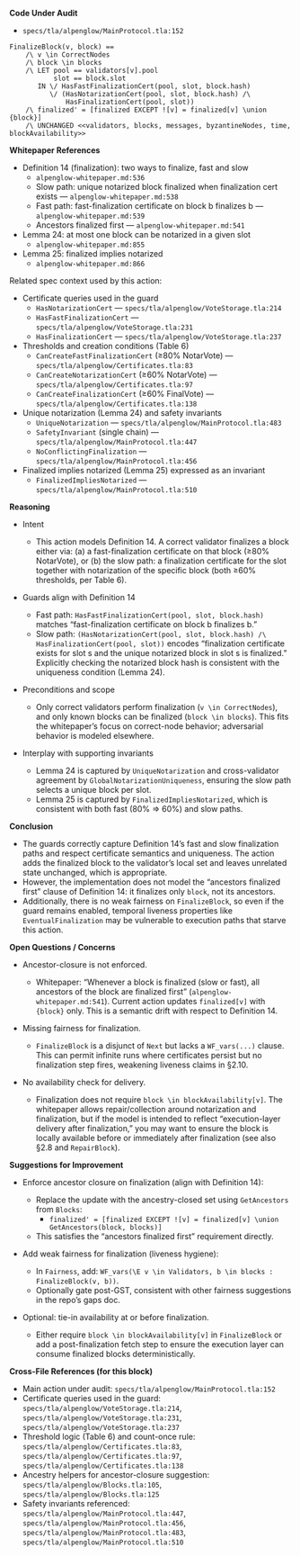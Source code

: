 **Code Under Audit**

- `specs/tla/alpenglow/MainProtocol.tla:152`

```
FinalizeBlock(v, block) ==
    /\ v \in CorrectNodes
    /\ block \in blocks
    /\ LET pool == validators[v].pool
           slot == block.slot
       IN \/ HasFastFinalizationCert(pool, slot, block.hash)
          \/ (HasNotarizationCert(pool, slot, block.hash) /\ 
              HasFinalizationCert(pool, slot))
    /\ finalized' = [finalized EXCEPT ![v] = finalized[v] \union {block}]
    /\ UNCHANGED <<validators, blocks, messages, byzantineNodes, time, blockAvailability>>
```

**Whitepaper References**

- Definition 14 (finalization): two ways to finalize, fast and slow
  - `alpenglow-whitepaper.md:536`
  - Slow path: unique notarized block finalized when finalization cert exists — `alpenglow-whitepaper.md:538`
  - Fast path: fast-finalization certificate on block b finalizes b — `alpenglow-whitepaper.md:539`
  - Ancestors finalized first — `alpenglow-whitepaper.md:541`
- Lemma 24: at most one block can be notarized in a given slot
  - `alpenglow-whitepaper.md:855`
- Lemma 25: finalized implies notarized
  - `alpenglow-whitepaper.md:866`

Related spec context used by this action:

- Certificate queries used in the guard
  - `HasNotarizationCert` — `specs/tla/alpenglow/VoteStorage.tla:214`
  - `HasFastFinalizationCert` — `specs/tla/alpenglow/VoteStorage.tla:231`
  - `HasFinalizationCert` — `specs/tla/alpenglow/VoteStorage.tla:237`
- Thresholds and creation conditions (Table 6)
  - `CanCreateFastFinalizationCert` (≥80% NotarVote) — `specs/tla/alpenglow/Certificates.tla:83`
  - `CanCreateNotarizationCert` (≥60% NotarVote) — `specs/tla/alpenglow/Certificates.tla:97`
  - `CanCreateFinalizationCert` (≥60% FinalVote) — `specs/tla/alpenglow/Certificates.tla:138`
- Unique notarization (Lemma 24) and safety invariants
  - `UniqueNotarization` — `specs/tla/alpenglow/MainProtocol.tla:483`
  - `SafetyInvariant` (single chain) — `specs/tla/alpenglow/MainProtocol.tla:447`
  - `NoConflictingFinalization` — `specs/tla/alpenglow/MainProtocol.tla:456`
- Finalized implies notarized (Lemma 25) expressed as an invariant
  - `FinalizedImpliesNotarized` — `specs/tla/alpenglow/MainProtocol.tla:510`

**Reasoning**

- Intent
  - This action models Definition 14. A correct validator finalizes a block either via: (a) a fast-finalization certificate on that block (≥80% NotarVote), or (b) the slow path: a finalization certificate for the slot together with notarization of the specific block (both ≥60% thresholds, per Table 6).

- Guards align with Definition 14
  - Fast path: `HasFastFinalizationCert(pool, slot, block.hash)` matches “fast-finalization certificate on block b finalizes b.”
  - Slow path: `(HasNotarizationCert(pool, slot, block.hash) /\ HasFinalizationCert(pool, slot))` encodes “finalization certificate exists for slot s and the unique notarized block in slot s is finalized.” Explicitly checking the notarized block hash is consistent with the uniqueness condition (Lemma 24).

- Preconditions and scope
  - Only correct validators perform finalization (`v \in CorrectNodes`), and only known blocks can be finalized (`block \in blocks`). This fits the whitepaper’s focus on correct-node behavior; adversarial behavior is modeled elsewhere.

- Interplay with supporting invariants
  - Lemma 24 is captured by `UniqueNotarization` and cross-validator agreement by `GlobalNotarizationUniqueness`, ensuring the slow path selects a unique block per slot.
  - Lemma 25 is captured by `FinalizedImpliesNotarized`, which is consistent with both fast (80% ⇒ 60%) and slow paths.

**Conclusion**

- The guards correctly capture Definition 14’s fast and slow finalization paths and respect certificate semantics and uniqueness. The action adds the finalized block to the validator’s local set and leaves unrelated state unchanged, which is appropriate.
- However, the implementation does not model the “ancestors finalized first” clause of Definition 14: it finalizes only `block`, not its ancestors.
- Additionally, there is no weak fairness on `FinalizeBlock`, so even if the guard remains enabled, temporal liveness properties like `EventualFinalization` may be vulnerable to execution paths that starve this action.

**Open Questions / Concerns**

- Ancestor-closure is not enforced.
  - Whitepaper: “Whenever a block is finalized (slow or fast), all ancestors of the block are finalized first” (`alpenglow-whitepaper.md:541`). Current action updates `finalized[v]` with `{block}` only. This is a semantic drift with respect to Definition 14.

- Missing fairness for finalization.
  - `FinalizeBlock` is a disjunct of `Next` but lacks a `WF_vars(...)` clause. This can permit infinite runs where certificates persist but no finalization step fires, weakening liveness claims in §2.10.

- No availability check for delivery.
  - Finalization does not require `block \in blockAvailability[v]`. The whitepaper allows repair/collection around notarization and finalization, but if the model is intended to reflect “execution-layer delivery after finalization,” you may want to ensure the block is locally available before or immediately after finalization (see also §2.8 and `RepairBlock`).

**Suggestions for Improvement**

- Enforce ancestor closure on finalization (align with Definition 14):
  - Replace the update with the ancestry-closed set using `GetAncestors` from `Blocks`:
    - `finalized' = [finalized EXCEPT ![v] = finalized[v] \union GetAncestors(block, blocks)]`
  - This satisfies the “ancestors finalized first” requirement directly.

- Add weak fairness for finalization (liveness hygiene):
  - In `Fairness`, add: `WF_vars(\E v \in Validators, b \in blocks : FinalizeBlock(v, b))`.
  - Optionally gate post-GST, consistent with other fairness suggestions in the repo’s gaps doc.

- Optional: tie-in availability at or before finalization.
  - Either require `block \in blockAvailability[v]` in `FinalizeBlock` or add a post-finalization fetch step to ensure the execution layer can consume finalized blocks deterministically.

**Cross-File References (for this block)**

- Main action under audit: `specs/tla/alpenglow/MainProtocol.tla:152`
- Certificate queries used in the guard: `specs/tla/alpenglow/VoteStorage.tla:214`, `specs/tla/alpenglow/VoteStorage.tla:231`, `specs/tla/alpenglow/VoteStorage.tla:237`
- Threshold logic (Table 6) and count-once rule: `specs/tla/alpenglow/Certificates.tla:83`, `specs/tla/alpenglow/Certificates.tla:97`, `specs/tla/alpenglow/Certificates.tla:138`
- Ancestry helpers for ancestor-closure suggestion: `specs/tla/alpenglow/Blocks.tla:105`, `specs/tla/alpenglow/Blocks.tla:125`
- Safety invariants referenced: `specs/tla/alpenglow/MainProtocol.tla:447`, `specs/tla/alpenglow/MainProtocol.tla:456`, `specs/tla/alpenglow/MainProtocol.tla:483`, `specs/tla/alpenglow/MainProtocol.tla:510`

